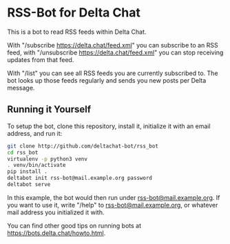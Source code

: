 # RSS-Bot for Delta Chat

This is a bot to read RSS feeds within Delta Chat.

With "/subscribe https://delta.chat/feed.xml" you can subscribe to an RSS feed,
with "/unsubscribe https://delta.chat/feed.xml" you can stop receiving updates
from that feed.

With "/list" you can see all RSS feeds you are currently subscribed to.
The bot looks up those feeds regularly and sends you new posts per Delta
message.

## Running it Yourself

To setup the bot, clone this repository, install it, initialize it with an
email address, and run it:

```bash
git clone http://github.com/deltachat-bot/rss_bot
cd rss_bot
virtualenv -p python3 venv
. venv/bin/activate
pip install .
deltabot init rss-bot@mail.example.org password
deltabot serve
```

In this example, the bot would then run under rss-bot@mail.example.org. If you
want to use it, write "/help" to rss-bot@mail.example.org, or whatever mail
address you initialized it with.

You can find other good tips on running bots at
https://bots.delta.chat/howto.html.

